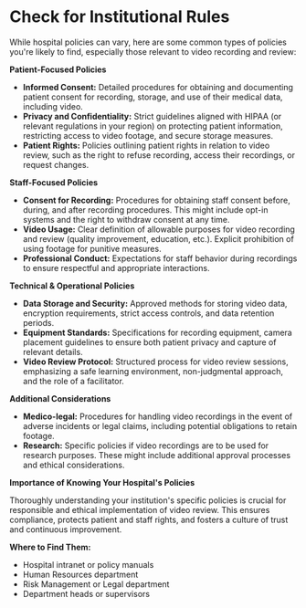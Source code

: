 # Check for Institutional Rules

While hospital policies can vary, here are some common types of policies you're likely to find, especially those relevant to video recording and review:

**Patient-Focused Policies**

* **Informed Consent:** Detailed procedures for obtaining and documenting patient consent for recording, storage, and use of their medical data, including video.
* **Privacy and Confidentiality:** Strict guidelines aligned with HIPAA (or relevant regulations in your region) on protecting patient information, restricting access to video footage, and secure storage measures.
* **Patient Rights:** Policies outlining patient rights in relation to video review, such as the right to refuse recording, access their recordings, or request changes.

**Staff-Focused Policies**

* **Consent for Recording:** Procedures for obtaining staff consent before, during, and after recording procedures. This might include opt-in systems and the right to withdraw consent at any time.
* **Video Usage:** Clear definition of allowable purposes for video recording and review (quality improvement, education, etc.). Explicit prohibition of using footage for punitive measures.
* **Professional Conduct:** Expectations for staff behavior during recordings to ensure respectful and appropriate interactions.

**Technical & Operational Policies**

* **Data Storage and Security:** Approved methods for storing video data, encryption requirements, strict access controls, and data retention periods.
* **Equipment Standards:** Specifications for recording equipment, camera placement guidelines to ensure both patient privacy and capture of relevant details.
* **Video Review Protocol:** Structured process for video review sessions, emphasizing a safe learning environment, non-judgmental approach, and the role of a facilitator.

**Additional Considerations**

* **Medico-legal:** Procedures for handling video recordings in the event of adverse incidents or legal claims, including potential obligations to retain footage.
* **Research:** Specific policies if video recordings are to be used for research purposes. These might include additional approval processes and ethical considerations.

**Importance of Knowing Your Hospital's Policies**

Thoroughly understanding your institution's specific policies is crucial for responsible and ethical implementation of video review. This ensures compliance, protects patient and staff rights, and fosters a culture of trust and continuous improvement.

**Where to Find Them:**

* Hospital intranet or policy manuals
* Human Resources department
* Risk Management or Legal department
* Department heads or supervisors

